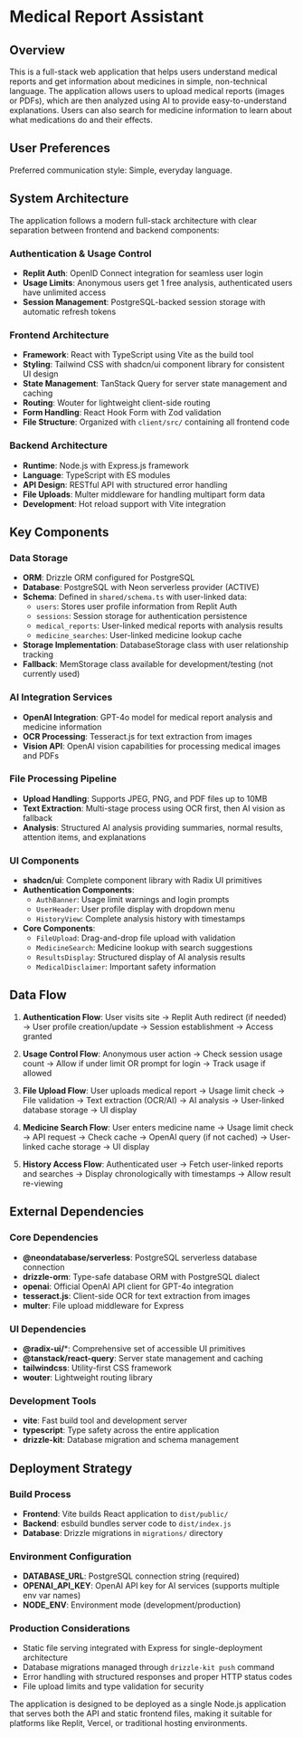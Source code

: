 # Medical Report Assistant

## Overview

This is a full-stack web application that helps users understand medical reports and get information about medicines in simple, non-technical language. The application allows users to upload medical reports (images or PDFs), which are then analyzed using AI to provide easy-to-understand explanations. Users can also search for medicine information to learn about what medications do and their effects.

## User Preferences

Preferred communication style: Simple, everyday language.

## System Architecture

The application follows a modern full-stack architecture with clear separation between frontend and backend components:

### Authentication & Usage Control
- **Replit Auth**: OpenID Connect integration for seamless user login
- **Usage Limits**: Anonymous users get 1 free analysis, authenticated users have unlimited access
- **Session Management**: PostgreSQL-backed session storage with automatic refresh tokens

### Frontend Architecture
- **Framework**: React with TypeScript using Vite as the build tool
- **Styling**: Tailwind CSS with shadcn/ui component library for consistent UI design
- **State Management**: TanStack Query for server state management and caching
- **Routing**: Wouter for lightweight client-side routing
- **Form Handling**: React Hook Form with Zod validation
- **File Structure**: Organized with `client/src/` containing all frontend code

### Backend Architecture
- **Runtime**: Node.js with Express.js framework
- **Language**: TypeScript with ES modules
- **API Design**: RESTful API with structured error handling
- **File Uploads**: Multer middleware for handling multipart form data
- **Development**: Hot reload support with Vite integration

## Key Components

### Data Storage
- **ORM**: Drizzle ORM configured for PostgreSQL
- **Database**: PostgreSQL with Neon serverless provider (ACTIVE)
- **Schema**: Defined in `shared/schema.ts` with user-linked data:
  - `users`: Stores user profile information from Replit Auth
  - `sessions`: Session storage for authentication persistence
  - `medical_reports`: User-linked medical reports with analysis results
  - `medicine_searches`: User-linked medicine lookup cache
- **Storage Implementation**: DatabaseStorage class with user relationship tracking
- **Fallback**: MemStorage class available for development/testing (not currently used)

### AI Integration Services
- **OpenAI Integration**: GPT-4o model for medical report analysis and medicine information
- **OCR Processing**: Tesseract.js for text extraction from images
- **Vision API**: OpenAI vision capabilities for processing medical images and PDFs

### File Processing Pipeline
- **Upload Handling**: Supports JPEG, PNG, and PDF files up to 10MB
- **Text Extraction**: Multi-stage process using OCR first, then AI vision as fallback
- **Analysis**: Structured AI analysis providing summaries, normal results, attention items, and explanations

### UI Components
- **shadcn/ui**: Complete component library with Radix UI primitives
- **Authentication Components**:
  - `AuthBanner`: Usage limit warnings and login prompts
  - `UserHeader`: User profile display with dropdown menu
  - `HistoryView`: Complete analysis history with timestamps
- **Core Components**: 
  - `FileUpload`: Drag-and-drop file upload with validation
  - `MedicineSearch`: Medicine lookup with search suggestions
  - `ResultsDisplay`: Structured display of AI analysis results
  - `MedicalDisclaimer`: Important safety information

## Data Flow

1. **Authentication Flow**: User visits site → Replit Auth redirect (if needed) → User profile creation/update → Session establishment → Access granted

2. **Usage Control Flow**: Anonymous user action → Check session usage count → Allow if under limit OR prompt for login → Track usage if allowed

3. **File Upload Flow**: User uploads medical report → Usage limit check → File validation → Text extraction (OCR/AI) → AI analysis → User-linked database storage → UI display

4. **Medicine Search Flow**: User enters medicine name → Usage limit check → API request → Check cache → OpenAI query (if not cached) → User-linked cache storage → UI display

5. **History Access Flow**: Authenticated user → Fetch user-linked reports and searches → Display chronologically with timestamps → Allow result re-viewing

## External Dependencies

### Core Dependencies
- **@neondatabase/serverless**: PostgreSQL serverless database connection
- **drizzle-orm**: Type-safe database ORM with PostgreSQL dialect
- **openai**: Official OpenAI API client for GPT-4o integration
- **tesseract.js**: Client-side OCR for text extraction from images
- **multer**: File upload middleware for Express

### UI Dependencies
- **@radix-ui/***: Comprehensive set of accessible UI primitives
- **@tanstack/react-query**: Server state management and caching
- **tailwindcss**: Utility-first CSS framework
- **wouter**: Lightweight routing library

### Development Tools
- **vite**: Fast build tool and development server
- **typescript**: Type safety across the entire application
- **drizzle-kit**: Database migration and schema management

## Deployment Strategy

### Build Process
- **Frontend**: Vite builds React application to `dist/public/`
- **Backend**: esbuild bundles server code to `dist/index.js`
- **Database**: Drizzle migrations in `migrations/` directory

### Environment Configuration
- **DATABASE_URL**: PostgreSQL connection string (required)
- **OPENAI_API_KEY**: OpenAI API key for AI services (supports multiple env var names)
- **NODE_ENV**: Environment mode (development/production)

### Production Considerations
- Static file serving integrated with Express for single-deployment architecture
- Database migrations managed through `drizzle-kit push` command
- Error handling with structured responses and proper HTTP status codes
- File upload limits and type validation for security

The application is designed to be deployed as a single Node.js application that serves both the API and static frontend files, making it suitable for platforms like Replit, Vercel, or traditional hosting environments.